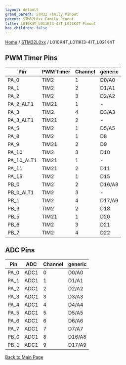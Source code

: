 ```yaml
---
layout: default
grand_parent: STM32 Family Pinout
parent: STM32L0xx Family Pinout
title: L010K4T_L011K(3-4)T_L021K4T Pinout
has_children: false
---
```


[Home](../../index) / [STM32L0xx](../index) / L010K4T_L011K(3-4)T_L021K4T

## PWM Timer Pins

| Pin | PWM Timer | Channel | generic |
| --- | --- | --- | --- |
| PA_0 | TIM2 | 1 | D0/A0 |
| PA_1 | TIM2 | 2 | D1/A1 |
| PA_2 | TIM2 | 3 | D2/A2 |
| PA_2_ALT1 | TIM21 | 1 | - |
| PA_3 | TIM2 | 4 | D3/A3 |
| PA_3_ALT1 | TIM21 | 2 | - |
| PA_5 | TIM2 | 1 | D5/A5 |
| PA_8 | TIM2 | 1 | D8 |
| PA_9 | TIM21 | 2 | D9 |
| PA_10 | TIM2 | 3 | D10 |
| PA_10_ALT1 | TIM21 | 1 | - |
| PA_11 | TIM21 | 2 | D11 |
| PA_15 | TIM2 | 1 | D15 |
| PB_0 | TIM2 | 2 | D16/A8 |
| PB_0_ALT1 | TIM2 | 3 | - |
| PB_1 | TIM2 | 4 | D17/A9 |
| PB_3 | TIM2 | 2 | D18 |
| PB_5 | TIM21 | 1 | D20 |
| PB_6 | TIM2 | 3 | D21 |
| PB_7 | TIM2 | 4 | D22 |


## ADC Pins

| Pin | ADC | Channel | generic |
| --- | --- | --- | --- |
| PA_0 | ADC1 | 0 | D0/A0 |
| PA_1 | ADC1 | 1 | D1/A1 |
| PA_2 | ADC1 | 2 | D2/A2 |
| PA_3 | ADC1 | 3 | D3/A3 |
| PA_4 | ADC1 | 4 | D4/A4 |
| PA_5 | ADC1 | 5 | D5/A5 |
| PA_6 | ADC1 | 6 | D6/A6 |
| PA_7 | ADC1 | 7 | D7/A7 |
| PB_0 | ADC1 | 8 | D16/A8 |
| PB_1 | ADC1 | 9 | D17/A9 |


[Back to Main Page](../../index)